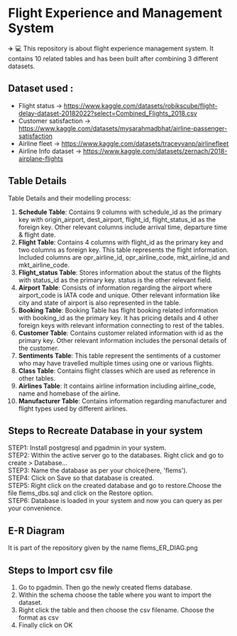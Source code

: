 # Flight Experience and Management System
✈️ 💻 This repository is about flight experience management system. It contains 10 related tables and has been built after combining 3 different datasets.

## Dataset used : 

* Flight status -> https://www.kaggle.com/datasets/robikscube/flight-delay-dataset-20182022?select=Combined_Flights_2018.csv
* Customer satisfaction -> https://www.kaggle.com/datasets/mysarahmadbhat/airline-passenger-satisfaction
* Airline fleet -> https://www.kaggle.com/datasets/traceyvanp/airlinefleet
* Airline Info dataset -> https://www.kaggle.com/datasets/zernach/2018-airplane-flights

## Table Details

Table Details and their modelling process:

1) **Schedule Table**: Contains 9 columns with schedule_id as the primary key with origin_airport, dest_airport, flight_id, flight_status_id as the foreign key. Other relevant columns include arrival time, departure time & flight date.
2) **Flight Table**: Contains 4 columns with flight_id as the primary key and two columns as foreign key. This table represents the flight information. Included columns are opr_airline_id, opr_airline_code, mkt_airline_id and mkt_airline_code.
3) **Flight_status Table**: Stores information about the status of the flights with status_id as the primary key. status is the other relevant field.
4) **Airport Table**:  Consists of information regarding the airport where airport_code is IATA code and unique. Other relevant information like city and state of airport is also represented in the table.
5) **Booking Table**: Booking Table has flight booking related information with booking_id as the primary key. It has pricing details and 4 other foreign keys with relevant information connecting to rest of the tables.
6) **Customer Table**: Contains customer related information with id as the primary key. Other relevant information includes the personal details of the customer.
7) **Sentiments Table**: This table represent the sentiments of a customer who may have travelled multiple times using one or various flights.
8) **Class Table**: Contains flight classes which are used as reference in other tables.
9) **Airlines Table**: It contains airline information including airline_code, name and homebase of the airline.
10) **Manufacturer Table**: Contains information regarding manufacturer and flight types used by different airlines.

## Steps to Recreate Database in your system

STEP1: Install postgresql and pgadmin in your system.  
STEP2: Within the active server go to the databases. Right click and go to create > Database...  
STEP3: Name the database as per your choice(here, 'flems').  
STEP4: Click on Save so that database is created.  
STEP5: Right click on the created database and go to restore.Choose the file flems_dbs.sql and click on the Restore option.  
STEP6: Database is loaded in your system and now you can query as per your convenience.  

## E-R Diagram
It is part of the repository given by the name flems_ER_DIAG.png

## Steps to Import csv file
1) Go to pgadmin. Then go the newly created flems database. 
2) Within the schema choose the table where you want to import the dataset.
3) Right click the table and then choose the csv filename. Choose the format as csv
4) Finally click on OK
